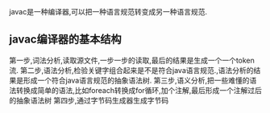 javac是一种编译器,可以把一种语言规范转变成另一种语言规范.
## javac编译器的基本结构
第一步,词法分析,读取源文件,一步一步的读取,最后的结果是生成一个一个token流.
第二步,语法分析,检验关键字组合起来是不是符合java语言规范.,语法分析的结果是形成一个符合java语言规范的抽象语法树.
第三步,语义分析,把一些难懂的语法转换成简单的语法,比如foreach转换成for循环,加个注解,最后形成一个注解过后的抽象语法树
第四步,通过字节码生成器生成字节码


